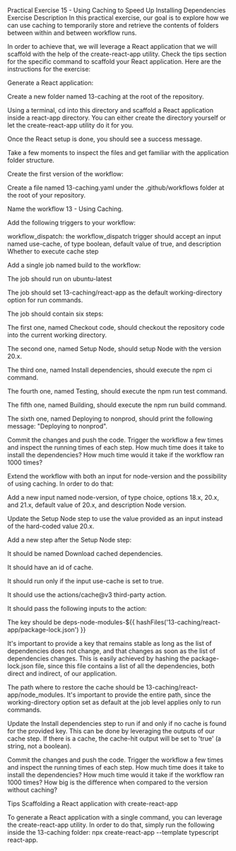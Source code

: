 Practical Exercise 15 - Using Caching to Speed Up Installing Dependencies
Exercise Description
In this practical exercise, our goal is to explore how we can use caching to temporarily store and retrieve the contents of folders between within and between workflow runs.

In order to achieve that, we will leverage a React application that we will scaffold with the help of the create-react-app utility. Check the tips section for the specific command to scaffold your React application. Here are the instructions for the exercise:

Generate a React application:

Create a new folder named 13-caching at the root of the repository.

Using a terminal, cd into this directory and scaffold a React application inside a react-app directory. You can either create the directory yourself or let the create-react-app utility do it for you.

Once the React setup is done, you should see a success message.

Take a few moments to inspect the files and get familiar with the application folder structure.

Create the first version of the workflow:

Create a file named 13-caching.yaml under the .github/workflows folder at the root of your repository.

Name the workflow 13 - Using Caching.

Add the following triggers to your workflow:

workflow_dispatch: the workflow_dispatch trigger should accept an input named use-cache, of type boolean, default value of true, and description Whether to execute cache step

Add a single job named build to the workflow:

The job should run on ubuntu-latest

The job should set 13-caching/react-app as the default working-directory option for run commands.

The job should contain six steps:

The first one, named Checkout code, should checkout the repository code into the current working directory.

The second one, named Setup Node, should setup Node with the version 20.x.

The third one, named Install dependencies, should execute the npm ci command.

The fourth one, named Testing, should execute the npm run test command.

The fifth one, named Building, should execute the npm run build command.

The sixth one, named Deploying to nonprod, should print the following message: "Deploying to nonprod".

Commit the changes and push the code. Trigger the workflow a few times and inspect the running times of each step. How much time does it take to install the dependencies? How much time would it take if the workflow ran 1000 times?

Extend the workflow with both an input for node-version and the possibility of using caching. In order to do that:

Add a new input named node-version, of type choice, options 18.x, 20.x, and 21.x, default value of 20.x, and description Node version.

Update the Setup Node step to use the value provided as an input instead of the hard-coded value 20.x.

Add a new step after the Setup Node step:

It should be named Download cached dependencies.

It should have an id of cache.

It should run only if the input use-cache is set to true.

It should use the actions/cache@v3 third-party action.

It should pass the following inputs to the action:

The key should be deps-node-modules-${{ hashFiles('13-caching/react-app/package-lock.json') }}

It's important to provide a key that remains stable as long as the list of dependencies does not change, and that changes as soon as the list of dependencies changes. This is easily achieved by hashing the package-lock.json file, since this file contains a list of all the dependencies, both direct and indirect, of our application.

The path where to restore the cache should be 13-caching/react-app/node_modules. It's important to provide the entire path, since the working-directory option set as default at the job level applies only to run commands.

Update the Install dependencies step to run if and only if no cache is found for the provided key. This can be done by leveraging the outputs of our cache step. If there is a cache, the cache-hit output will be set to 'true' (a string, not a boolean).

Commit the changes and push the code. Trigger the workflow a few times and inspect the running times of each step. How much time does it take to install the dependencies? How much time would it take if the workflow ran 1000 times? How big is the difference when compared to the version without caching?

Tips
Scaffolding a React application with create-react-app

To generate a React application with a single command, you can leverage the create-react-app utility. In order to do that, simply run the following inside the 13-caching folder: npx create-react-app --template typescript react-app.